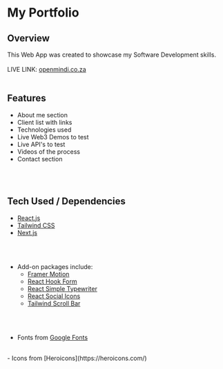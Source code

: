 # **My Portfolio**

## Overview
This Web App was created to showcase my Software Development skills.
<br> 
<br> 
LIVE LINK: [openmindi.co.za](www.openmindi.co.za)
<br> 
<br> 

## Features
- About me section
- Client list with links
- Technologies used
- Live Web3 Demos to test
- Live API's to test
- Videos of the process
- Contact section
<br> 
<br> 

## Tech Used / Dependencies
- [React.js](https://react.dev/)
- [Tailwind CSS](https://tailwindcss.com/)
- [Next.js](https://nextjs.org/)
<br>
<br>

- Add-on packages include:
  - [Framer Motion](https://www.framer.com/motion/)
  - [React Hook Form](https://react-hook-form.com/)
  - [React Simple Typewriter](https://www.npmjs.com/package/react-simple-typewriter) 
  - [React Social Icons](https://www.npmjs.com/package/react-social-icons)
  - [Tailwind Scroll Bar](https://www.npmjs.com/package/tailwind-scrollbar)
<br>
<br>

 - Fonts from [Google Fonts](https://fonts.google.com/)
 <br>
 - Icons from [Heroicons](https://heroicons.com/)